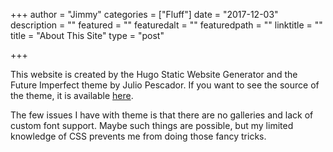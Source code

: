 +++
author = "Jimmy"
categories = ["Fluff"]
date = "2017-12-03"
description = ""
featured = ""
featuredalt = ""
featuredpath = ""
linktitle = ""
title = "About This Site"
type = "post"

+++


This website is created by the Hugo Static Website Generator and the Future Imperfect theme by Julio Pescador. If you want to see the source of the theme, it is available <a href="github.com/jpescador/hugo-future-imperfect">here</a>.

The few issues I have with theme is that there are no galleries and lack of custom font support. Maybe such things are possible, but my limited knowledge of CSS prevents me from doing those fancy tricks.